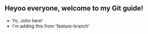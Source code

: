 ## Heyoo everyone, welcome to my Git guide!
- Yo, John here!
- I'm adding this from 'feature-branch'